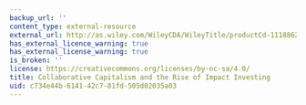 ```yaml
---
backup_url: ''
content_type: external-resource
external_url: http://as.wiley.com/WileyCDA/WileyTitle/productCd-1118862546.html
has_external_licence_warning: true
has_external_license_warning: true
is_broken: ''
license: https://creativecommons.org/licenses/by-nc-sa/4.0/
title: Collaborative Capitalism and the Rise of Impact Investing
uid: c734e44b-6141-42c7-81fd-505d02035a03
---
```

